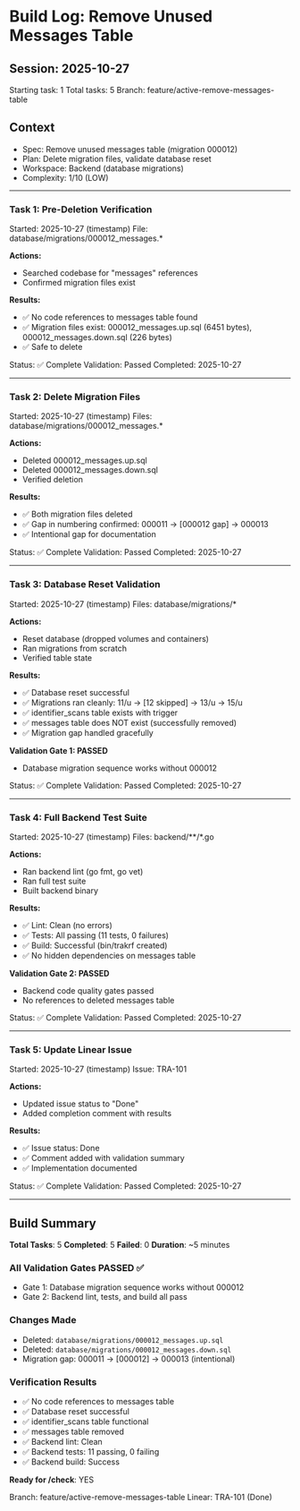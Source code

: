 # Build Log: Remove Unused Messages Table

## Session: 2025-10-27
Starting task: 1
Total tasks: 5
Branch: feature/active-remove-messages-table

## Context
- Spec: Remove unused messages table (migration 000012)
- Plan: Delete migration files, validate database reset
- Workspace: Backend (database migrations)
- Complexity: 1/10 (LOW)

---

### Task 1: Pre-Deletion Verification
Started: 2025-10-27 (timestamp)
File: database/migrations/000012_messages.*

**Actions:**
- Searched codebase for "messages" references
- Confirmed migration files exist

**Results:**
- ✅ No code references to messages table found
- ✅ Migration files exist: 000012_messages.up.sql (6451 bytes), 000012_messages.down.sql (226 bytes)
- ✅ Safe to delete

Status: ✅ Complete
Validation: Passed
Completed: 2025-10-27

---

### Task 2: Delete Migration Files
Started: 2025-10-27 (timestamp)
Files: database/migrations/000012_messages.*

**Actions:**
- Deleted 000012_messages.up.sql
- Deleted 000012_messages.down.sql
- Verified deletion

**Results:**
- ✅ Both migration files deleted
- ✅ Gap in numbering confirmed: 000011 → [000012 gap] → 000013
- ✅ Intentional gap for documentation

Status: ✅ Complete
Validation: Passed
Completed: 2025-10-27

---

### Task 3: Database Reset Validation
Started: 2025-10-27 (timestamp)
Files: database/migrations/*

**Actions:**
- Reset database (dropped volumes and containers)
- Ran migrations from scratch
- Verified table state

**Results:**
- ✅ Database reset successful
- ✅ Migrations ran cleanly: 11/u → [12 skipped] → 13/u → 15/u
- ✅ identifier_scans table exists with trigger
- ✅ messages table does NOT exist (successfully removed)
- ✅ Migration gap handled gracefully

**Validation Gate 1: PASSED**
- Database migration sequence works without 000012

Status: ✅ Complete
Validation: Passed
Completed: 2025-10-27

---

### Task 4: Full Backend Test Suite
Started: 2025-10-27 (timestamp)
Files: backend/**/*.go

**Actions:**
- Ran backend lint (go fmt, go vet)
- Ran full test suite
- Built backend binary

**Results:**
- ✅ Lint: Clean (no errors)
- ✅ Tests: All passing (11 tests, 0 failures)
- ✅ Build: Successful (bin/trakrf created)
- ✅ No hidden dependencies on messages table

**Validation Gate 2: PASSED**
- Backend code quality gates passed
- No references to deleted messages table

Status: ✅ Complete
Validation: Passed
Completed: 2025-10-27

---

### Task 5: Update Linear Issue
Started: 2025-10-27 (timestamp)
Issue: TRA-101

**Actions:**
- Updated issue status to "Done"
- Added completion comment with results

**Results:**
- ✅ Issue status: Done
- ✅ Comment added with validation summary
- ✅ Implementation documented

Status: ✅ Complete
Validation: Passed
Completed: 2025-10-27

---

## Build Summary

**Total Tasks**: 5
**Completed**: 5
**Failed**: 0
**Duration**: ~5 minutes

### All Validation Gates PASSED ✅
- Gate 1: Database migration sequence works without 000012
- Gate 2: Backend lint, tests, and build all pass

### Changes Made
- Deleted: `database/migrations/000012_messages.up.sql`
- Deleted: `database/migrations/000012_messages.down.sql`
- Migration gap: 000011 → [000012] → 000013 (intentional)

### Verification Results
- ✅ No code references to messages table
- ✅ Database reset successful
- ✅ identifier_scans table functional
- ✅ messages table removed
- ✅ Backend lint: Clean
- ✅ Backend tests: 11 passing, 0 failing
- ✅ Backend build: Success

**Ready for /check**: YES

Branch: feature/active-remove-messages-table
Linear: TRA-101 (Done)
